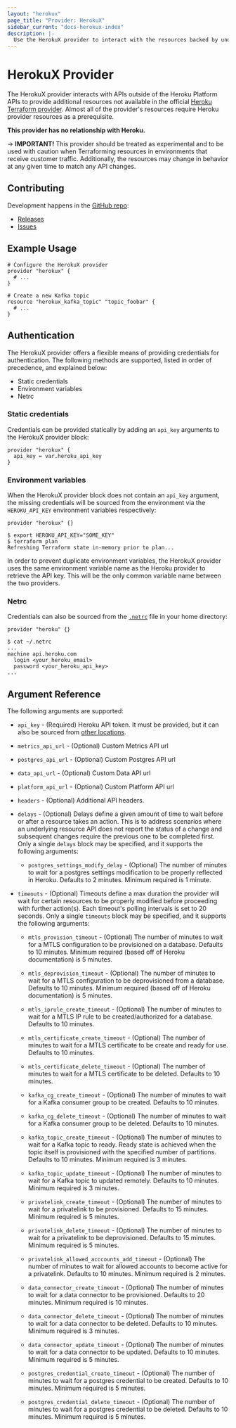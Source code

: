 ```yaml
---
layout: "herokux"
page_title: "Provider: HerokuX"
sidebar_current: "docs-herokux-index"
description: |-
  Use the HerokuX provider to interact with the resources backed by undocumented Heroku APIs.
---
```


# HerokuX Provider

The HerokuX provider interacts with APIs outside of the Heroku Platform APIs to provide additional resources not available
in the official [Heroku Terraform provider](https://github.com/heroku/terraform-provider-heroku).
Almost all of the provider's resources require Heroku provider resources as a prerequisite.

**This provider has no relationship with Heroku.**

-> **IMPORTANT!**
This provider should be treated as experimental and to be used with caution when Terraforming resources in environments
that receive customer traffic. Additionally, the resources may change in behavior at any given time to match any API changes.

## Contributing

Development happens in the [GitHub repo](https://github.com/davidji99/terraform-provider-herokux):

* [Releases](https://github.com/davidji99/terraform-provider-herokux/releases)
* [Issues](https://github.com/davidji99/terraform-provider-herokux/issues)

## Example Usage

```hcl
# Configure the HerokuX provider
provider "herokux" {
  # ...
}

# Create a new Kafka topic
resource "herokux_kafka_topic" "topic_foobar" {
  # ...
}
```

## Authentication

The HerokuX provider offers a flexible means of providing credentials for authentication.
The following methods are supported, listed in order of precedence, and explained below:

- Static credentials
- Environment variables
- Netrc

### Static credentials

Credentials can be provided statically by adding an `api_key` arguments to the HerokuX provider block:

```hcl
provider "herokux" {
  api_key = var.heroku_api_key
}
```

### Environment variables

When the HerokuX provider block does not contain an `api_key` argument, the missing credentials will be sourced
from the environment via the `HEROKU_API_KEY` environment variables respectively:

```hcl
provider "herokux" {}
```

```shell
$ export HEROKU_API_KEY="SOME_KEY"
$ terraform plan
Refreshing Terraform state in-memory prior to plan...
```

In order to prevent duplicate environment variables, the HerokuX provider uses the same environment variable name
as the Heroku provider to retrieve the API key. This will be the only common variable name between the two providers.

### Netrc

Credentials can also be sourced from the [`.netrc`](https://ec.haxx.se/usingcurl-netrc.html)
file in your home directory:

```hcl
provider "heroku" {}
```

```shell
$ cat ~/.netrc
...
machine api.heroku.com
  login <your_heroku_email>
  password <your_heroku_api_key>
...
```

## Argument Reference

The following arguments are supported:

* `api_key` - (Required) Heroku API token. It must be provided, but it can also
  be sourced from [other locations](#Authentication).

* `metrics_api_url` - (Optional) Custom Metrics API url

* `postgres_api_url` - (Optional) Custom Postgres API url

* `data_api_url` - (Optional) Custom Data API url

* `platform_api_url` - (Optional) Custom Platform API url

* `headers` - (Optional) Additional API headers.

* `delays` - (Optional) Delays define a given amount of time to wait before or after a resource takes an action.
This is to address scenarios where an underlying resource API does not report the status of a change
and subsequent changes require the previous one to be completed first.
Only a single `delays` block may be specified, and it supports the following arguments:

  * `postgres_settings_modify_delay` - (Optional) The number of minutes to wait for a postgres settings modification to be
  properly reflected in Heroku. Defaults to 2 minutes. Minimum required is 1 minute.

* `timeouts` - (Optional) Timeouts define a max duration the provider will wait for certain resources
to be properly modified before proceeding with further action(s). Each timeout's polling intervals is set to 20 seconds.
Only a single `timeouts` block may be specified, and it supports the following arguments:

  * `mtls_provision_timeout` - (Optional) The number of minutes to wait for a MTLS configuration
  to be provisioned on a database. Defaults to 10 minutes. Minimum required (based off of Heroku documentation) is 5 minutes.

  * `mtls_deprovision_timeout` - (Optional) The number of minutes to wait for a MTLS configuration
  to be deprovisioned from a database. Defaults to 10 minutes. Minimum required (based off of Heroku documentation) is 5 minutes.

  * `mtls_iprule_create_timeout` - (Optional) The number of minutes to wait for a MTLS IP rule
  to be created/authorized for a database. Defaults to 10 minutes.

  * `mtls_certificate_create_timeout` - (Optional) The number of minutes to wait for a MTLS certificate
  to be create and ready for use. Defaults to 10 minutes.

  * `mtls_certificate_delete_timeout` - (Optional) The number of minutes to wait for a MTLS certificate
  to be deleted. Defaults to 10 minutes.

  * `kafka_cg_create_timeout` - (Optional) The number of minutes to wait for a Kafka consumer group to be created.
  Defaults to 10 minutes.

  * `kafka_cg_delete_timeout` - (Optional) The number of minutes to wait for a Kafka consumer group to be deleted.
  Defaults to 10 minutes.

  * `kafka_topic_create_timeout` - (Optional) The number of minutes to wait for a Kafka topic to ready. Ready state
  is achieved when the topic itself is provisioned with the specified number of partitions.
  Defaults to 10 minutes. Minimum required is 3 minutes.

  * `kafka_topic_update_timeout` - (Optional) The number of minutes to wait for a Kafka topic to updated remotely.
  Defaults to 10 minutes. Minimum required is 3 minutes.

  * `privatelink_create_timeout` - (Optional) The number of minutes to wait for a privatelink to be provisioned.
  Defaults to 15 minutes. Minimum required is 5 minutes.

  * `privatelink_delete_timeout` - (Optional) The number of minutes to wait for a privatelink to be deprovisioned.
  Defaults to 15 minutes. Minimum required is 5 minutes.

  * `privatelink_allowed_acccounts_add_timeout` - (Optional) The number of minutes to wait for allowed accounts
  to become active for a privatelink. Defaults to 10 minutes. Minimum required is 2 minutes.

  * `data_connector_create_timeout` - (Optional) The number of minutes to wait for a data connector to be provisioned.
  Defaults to 20 minutes. Minimum required is 10 minutes.

  * `data_connector_delete_timeout` - (Optional) The number of minutes to wait for a data connector to be deleted.
  Defaults to 10 minutes. Minimum required is 3 minutes.

  * `data_connector_update_timeout` - (Optional) The number of minutes to wait for a data connector to be updated.
  Defaults to 10 minutes. Minimum required is 5 minutes.

  * `postgres_credential_create_timeout` - (Optional) The number of minutes to wait for a postgres credential to be created.
  Defaults to 10 minutes. Minimum required is 5 minutes.

  * `postgres_credential_delete_timeout` - (Optional) The number of minutes to wait for a postgres credential to be deleted.
  Defaults to 10 minutes. Minimum required is 5 minutes.
